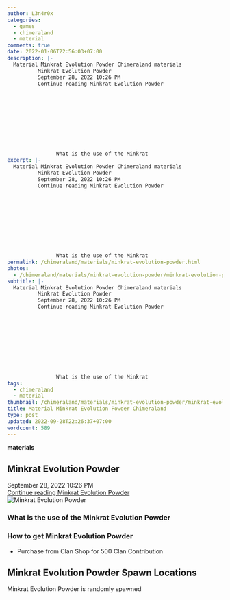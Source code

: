 ```yaml
---
author: L3n4r0x
categories:
  - games
  - chimeraland
  - material
comments: true
date: 2022-01-06T22:56:03+07:00
description: |-
  Material Minkrat Evolution Powder Chimeraland materials
          Minkrat Evolution Powder
          September 28, 2022 10:26 PM
          Continue reading Minkrat Evolution Powder
        
        
          
        
      
      
        
          
            
              
                What is the use of the Minkrat 
excerpt: |-
  Material Minkrat Evolution Powder Chimeraland materials
          Minkrat Evolution Powder
          September 28, 2022 10:26 PM
          Continue reading Minkrat Evolution Powder
        
        
          
        
      
      
        
          
            
              
                What is the use of the Minkrat 
permalink: /chimeraland/materials/minkrat-evolution-powder.html
photos:
  - /chimeraland/materials/minkrat-evolution-powder/minkrat-evolution-powder.webp
subtitle: |-
  Material Minkrat Evolution Powder Chimeraland materials
          Minkrat Evolution Powder
          September 28, 2022 10:26 PM
          Continue reading Minkrat Evolution Powder
        
        
          
        
      
      
        
          
            
              
                What is the use of the Minkrat 
tags:
  - chimeraland
  - material
thumbnail: /chimeraland/materials/minkrat-evolution-powder/minkrat-evolution-powder.webp
title: Material Minkrat Evolution Powder Chimeraland
type: post
updated: 2022-09-28T22:26:37+07:00
wordcount: 589
---
```


<link
  rel="stylesheet"
  href="https://rawcdn.githack.com/dimaslanjaka/Web-Manajemen/870a349/css/bootstrap-5-3-0-alpha3-wrapper.css"
/>
<section id="bootstrap-wrapper">
  <div data-bs-theme="dark">
    <div
      class="row g-0 border rounded overflow-hidden flex-md-row mb-4 shadow-sm position-relative bg-dark text-light"
    >
      <div class="col p-4 d-flex flex-column position-static">
        <strong class="d-inline-block mb-2 text-success">materials</strong>
        <h2 class="mb-0">Minkrat Evolution Powder</h2>
        <div class="mb-1 text-muted">September 28, 2022 10:26 PM</div>
        <a
          href="/chimeraland/materials/minkrat-evolution-powder.html"
          class="stretched-link d-none text-primary"
          >Continue reading Minkrat Evolution Powder</a
        >
      </div>
      <div class="col-auto d-none d-md-block d-lg-block">
        <img
          src="https://www.webmanajemen.com/chimeraland/materials/minkrat-evolution-powder/minkrat-evolution-powder.webp"
          alt="Minkrat Evolution Powder"
        />
      </div>
    </div>
    <div class="row">
      <div class="col-lg-6 col-12 mb-2">
        <div class="card">
          <div class="card-body">
            <h3 class="card-title">
              What is the use of the Minkrat Evolution Powder
            </h3>
            <div class="card-text"><ul></ul></div>
          </div>
        </div>
      </div>
      <div class="col-lg-6 col-12 mb-2">
        <div class="card">
          <div class="card-body">
            <h3 class="card-title">How to get Minkrat Evolution Powder</h3>
            <div class="card-text">
              <ul>
                <li>Purchase from Clan Shop for 500 Clan Contribution</li>
              </ul>
            </div>
          </div>
        </div>
      </div>
      <div class="col-12 mb-2">
        <h2>Minkrat Evolution Powder Spawn Locations</h2>
        <p>Minkrat Evolution Powder is randomly spawned</p>
      </div>
    </div>
  </div>
</section>